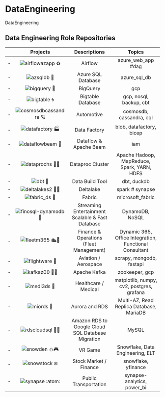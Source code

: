 # DataEngineering
DataEngineering


## Data Engineering Role Repositories


| | Projects | Descriptions | Topics | 
| - | :-: | :-: | :-: |
| - | ![airflowazapp ♻️](https://github.com/miozilla/airflowazapp) | Airflow | azure_web_app #dag |
| - | ![azsqldb 🏢](https://github.com/miozilla/azsqldb) | Azure SQL Database | azure_sql_db |
| - | ![bigquery 🔎](https://github.com/miozilla/bigquery) | BigQuery | gcp |
| - | ![bigtable 🌀](https://github.com/miozilla/bigtable) | Bigtable Database | gcp, nosql, backup, cbt |
| - | ![cosmosdbcassandra 🪐](https://github.com/miozilla/cosmosdbcassandra) | Automotive | cosmosdb, cassandra, cql |
| - | ![datafactory 🏭](https://github.com/miozilla/datafactory) | Data Factory | blob, datafactory, bicep |
| - | ![dataflowbeam 🗼](https://github.com/miozilla/dataflowbeam) | Dataflow & Apache Beam | iam |
| - | ![dataprochs 🐘🐝](https://github.com/miozilla/dataprochs) | Dataproc Cluster | Apache Hadoop, MapReduce, Spark, YARN, HDFS | 
| - | ![dbt 🦆](https://github.com/miozilla/dbt)  | Data Build Tool | dbt, duckdb |
| - | ![deltalakes2 🤽‍♀️](https://github.com/miozilla/deltalakes2) | Deltalake | spark # synapse |
| - | ![fabric_ds 👚](https://github.com/miozilla/fabric_ds) | Fabric | microsoft_fabric |
| - | ![finosql-dynamodb 🧴](https://github.com/miozilla/finosql-dynamodb) | Streaming Entertainment Scalable & Fast Database | DynamoDB, NoSQL |
| - | ![fleetm365 🛳️🏦](https://github.com/miozilla/fleetm365) | Finance & Operations (Fleet Management) | Dynamic 365, Office Integration, Functional Consultant | 
| - | ![flightware 🛫](https://github.com/miozilla/flightware) | Aviation / Aerospace | scrapy, mongodb, fastapi |
| - | ![kafkaz00 🦘🦓](https://github.com/miozilla/kafkaz00) | Apache Kafka | zookeeper, gcp |
| - | ![medi3ds 🩻](https://github.com/miozilla/medi3ds) | Healthcare / Medical | matplotlib, numpy, cv2, postgres, grafana |
| - | ![miords 🌌](https://github.com/miozilla/miords) | Aurora and RDS | Multi-AZ, Read Replica Database, MariaDB |
| - | ![rdscloudsql 🚚🚛](https://github.com/miozilla/rdscloudsql) | Amazon RDS to Google Cloud SQL Database Migration | MySQL |
| - | ![snowden ⛄🎮](https://github.com/miozilla/snowden) |  VR Game | Snowflake, Data Engineering, ELT | 
| - | ![snowstock ❄️](https://github.com/miozilla/snowstock) | Stock Market / Finance | snowflake, yfinance |
| - | ![synapse :atom:](https://github.com/miozilla/synapse) | Public Transportation | synapse-analytics, power_bi |

